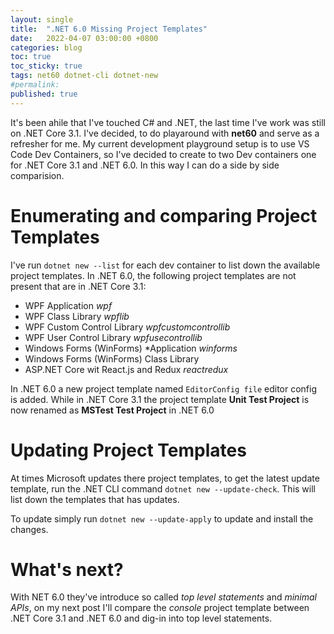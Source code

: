 ```yaml
---
layout: single
title:  ".NET 6.0 Missing Project Templates"
date:   2022-04-07 03:00:00 +0800
categories: blog
toc: true
toc_sticky: true
tags: net60 dotnet-cli dotnet-new
#permalink:
published: true
---
```

It's been ahile that I've touched C# and .NET, the last time I've work was still on .NET Core 3.1. I've decided, to do playaround with **net60** and serve as a refresher for me. My current development playground setup is to use VS Code Dev Containers, so I've decided to create to two Dev containers one for .NET Core 3.1 and .NET 6.0. In this way I can do a side by side comparision. 

# Enumerating and comparing Project Templates
I've run `dotnet new --list` for each dev container to list down the available project templates. In .NET 6.0, the following project templates are not present that are in .NET Core 3.1: 
* WPF Application  *wpf*
* WPF Class Library *wpflib*
* WPF Custom Control Library *wpfcustomcontrollib*
* WPF User Control Library *wpfusecontrollib*
* Windows Forms (WinForms) *Application *winforms*
* Windows Forms (WinForms) Class Library 
* ASP.NET Core wit React.js and Redux *reactredux*

In .NET 6.0 a new project template named `EditorConfig file`  editor config is added. While in .NET Core 3.1 the project template **Unit Test Project** is now renamed as **MSTest Test Project** in .NET 6.0

# Updating Project Templates
At times Microsoft updates there project templates, to get the latest update template,  run the .NET CLI command `dotnet new --update-check`. This will list down the templates that has updates. 

To update simply run `dotnet new --update-apply` to update and install the changes.

# What's next? 
With NET 6.0 they've introduce so called *top level statements* and *minimal APIs*, on my next post I'll compare the *console* project template between .NET Core 3.1 and .NET 6.0 and dig-in into top level statements.